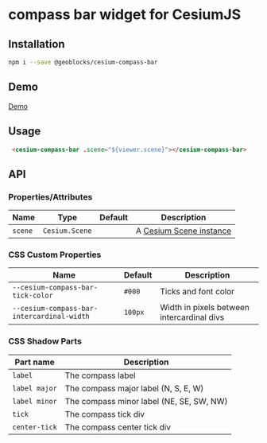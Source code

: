 # compass bar widget for CesiumJS

## Installation

```bash
npm i --save @geoblocks/cesium-compass-bar
```

## Demo

[Demo](https://geoblocks.github.io/cesium-helpers/cesium-compass-bar.html)

## Usage

```html
 <cesium-compass-bar .scene="${viewer.scene}"></cesium-compass-bar>
```

## API

### Properties/Attributes

| Name            | Type             | Default         | Description
| --------------- | ---------------- | --------------- | -----------
| `scene`         | `Cesium.Scene`   |                 | A [Cesium Scene instance](https://cesium.com/docs/cesiumjs-ref-doc/Scene.html)

### CSS Custom Properties

| Name                                       | Default | Description
| ------------------------------------------ | ------- | -----------
| `--cesium-compass-bar-tick-color`          | `#000`  | Ticks and font color
| `--cesium-compass-bar-intercardinal-width` | `100px` | Width in pixels between intercardinal divs

### CSS Shadow Parts

| Part name     | Description
| ------------- | -----------
| `label`       | The compass label
| `label major` | The compass major label (N, S, E, W)
| `label minor` | The compass minor label (NE, SE, SW, NW)
| `tick`        | The compass tick div
| `center-tick` | The compass center tick div
